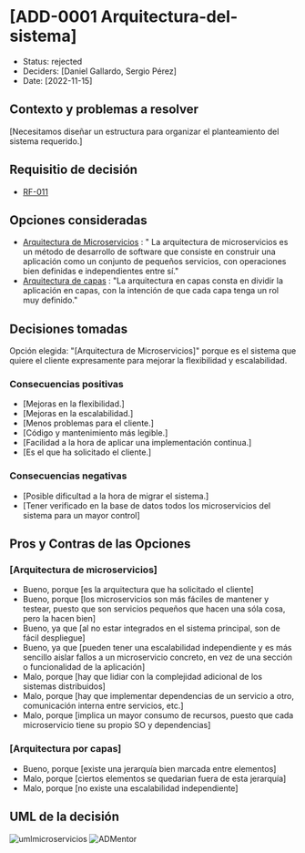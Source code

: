 # [ADD-0001 Arquitectura-del-sistema]

* Status: rejected
* Deciders: [Daniel Gallardo, Sergio Pérez]
* Date: [2022-11-15]

## Contexto y problemas a resolver

[Necesitamos diseñar un estructura para organizar el planteamiento del sistema requerido.]

## Requisitio de decisión

* [RF-011](../requisitos/RF-011.md)

## Opciones consideradas

* [Arquitectura de Microservicios](https://docs.microsoft.com/es-es/azure/architecture/guide/architecture-styles/microservices) : " La arquitectura de microservicios es un método de desarrollo de software que consiste en construir una aplicación como un conjunto de pequeños servicios, con operaciones bien definidas e independientes entre sí."
* [Arquitectura de capas](https://docs.microsoft.com/es-es/azure/architecture/guide/architecture-styles/n-tier) : "La arquitectura en capas consta en dividir la aplicación en capas, con la intención de que cada capa tenga un rol muy definido."

## Decisiones tomadas

Opción elegida: "[Arquitectura de Microservicios]" porque es el sistema que quiere el cliente expresamente para mejorar la flexibilidad y escalabilidad.

### Consecuencias positivas <!-- optional -->

* [Mejoras en la flexibilidad.]
* [Mejoras en la escalabilidad.]
* [Menos problemas para el cliente.]
* [Código y mantenimiento más legible.]
* [Facilidad a la hora de aplicar una implementación continua.]
* [Es el que ha solicitado el cliente.]

### Consecuencias negativas <!-- optional -->

* [Posible dificultad a la hora de migrar el sistema.]
* [Tener verificado en la base de datos todos los microservicios del sistema para un mayor control]

## Pros y Contras de las Opciones

### [Arquitectura de microservicios]

* Bueno, porque [es la arquitectura que ha solicitado el cliente]
* Bueno, porque [los microservicios son más fáciles de mantener y testear, puesto que son servicios pequeños que hacen una sóla cosa, pero la hacen bien]
* Bueno, ya que [al no estar integrados en el sistema principal, son de fácil despliegue]
* Bueno, ya que [pueden tener una escalabilidad independiente y es más sencillo aislar fallos a un microservicio concreto, en vez de una sección o funcionalidad de la aplicación]
* Malo, porque [hay que lidiar con la complejidad adicional de los sistemas distribuidos]
* Malo, porque [hay que implementar dependencias de un servicio a otro, comunicación interna entre servicios, etc.]
* Malo, porque [implica un mayor consumo de recursos, puesto que cada microservicio tiene su propio SO y dependencias]

### [Arquitectura por capas]

* Bueno, porque [existe una jerarquía bien marcada entre elementos]
* Malo, porque [ciertos elementos se quedarian fuera de esta jerarquía]
* Malo, porque [no existe una escalabilidad independiente]

## UML de la decisión

![umlmicroservicios](../uml/umlMicroservicios.jpeg)
![ADMentor](../uml/ADMentor.PNG)
